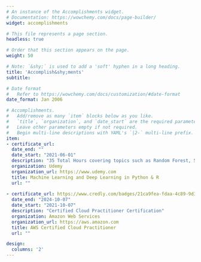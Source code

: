 ```yaml
---
# An instance of the Accomplishments widget.
# Documentation: https://wowchemy.com/docs/page-builder/
widget: accomplishments

# This file represents a page section.
headless: true

# Order that this section appears on the page.
weight: 50

# Note: `&shy;` is used to add a 'soft' hyphen in a long heading.
title: 'Accomplish&shy;ments'
subtitle:

# Date format
#   Refer to https://wowchemy.com/docs/customization/#date-format
date_format: Jan 2006

# Accomplishments.
#   Add/remove as many `item` blocks below as you like.
#   `title`, `organization`, and `date_start` are the required parameters.
#   Leave other parameters empty if not required.
#   Begin multi-line descriptions with YAML's `|2-` multi-line prefix.
item:
- certificate_url:
  date_end: ""
  date_start: "2021-06-01"
  description: "35 Total Hours covering topics such as Random Forest, SVM, Neural Networks, CNN, and Time Series using both Python & R."
  organization: Udemy
  organization_url: https://www.udemy.com
  title: Machine Learning and Deep Learning in Python & R
  url: ""
  
- certificate_url: https://www.credly.com/badges/21ca9fea-fdaa-4c89-9d3d-78382376b6ec?source=linked_in_profile
  date_end: "2024-10-07"
  date_start: "2021-10-07"
  description: "Certified Cloud Practitioner Certification"
  organization: Amazon Web Services
  organization_url: https://aws.amazon.com
  title: AWS Certified Cloud Practitioner
  url: ""

design:
  columns: '2' 
---
```

